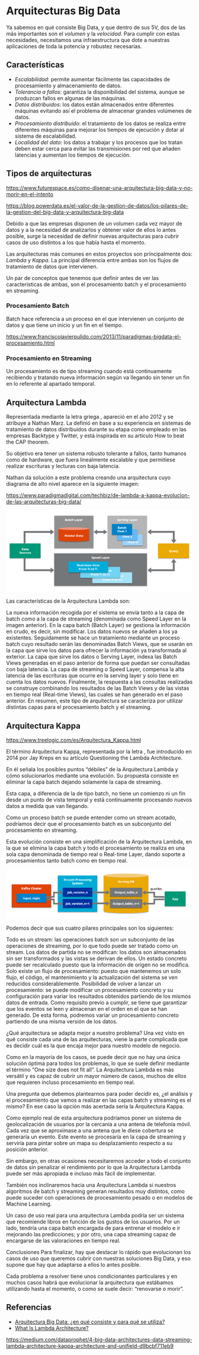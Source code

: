 # Arquitecturas Big Data

Ya sabemos en qué consiste Big Data, y que dentro de sus 5V, dos de las más importantes son el *volumen* y la *velocidad*. Para cumplir con estas necesidades, necesitamos una infraestructura que dote a nuestras aplicaciones de toda la potencia y robustez necesarias.

## Características

* *Escalabilidad*: permite aumentar fácilmente las capacidades de procesamiento y almacenamiento de datos.
* *Tolerancia a fallos*: garantiza la disponibilidad del sistema, aunque se produzcan fallos en algunas de las máquinas.
* *Datos distribuidos*: los datos están almacenados entre diferentes máquinas evitando así el problema de almacenar grandes volúmenes de datos.
* *Procesamiento distribuido*: el tratamiento de los datos se realiza entre diferentes máquinas para mejorar los tiempos de ejecución y dotar al sistema de escalabilidad.
* *Localidad del dato*: los datos a trabajar y los procesos que los tratan deben estar cerca para evitar las transmisiones por red que añaden latencias y aumentan los tiempos de ejecución.

## Tipos de arquitecturas

<https://www.futurespace.es/como-disenar-una-arquitectura-big-data-y-no-morir-en-el-intento>


<https://blog.powerdata.es/el-valor-de-la-gestion-de-datos/los-pilares-de-la-gestion-del-big-data-y-arquitectura-big-data>

Debido a que las empresas disponen de un volumen cada vez mayor de datos y a la necesidad de analizarlos y obtener valor de ellos lo antes posible, surge la necesidad de definir nuevas arquitecturas para cubrir casos de uso distintos a los que había hasta el momento.

Las arquitecturas más comunes en estos proyectos son principalmente dos: *Lambda* y *Kappa*. La principal diferencia entre ambas son los flujos de tratamiento de datos que intervienen.

Un par de conceptos que tenemos que definir antes de ver las características de ambas, son el procesamiento batch y el procesamiento en streaming.

### Procesamiento Batch

Batch hace referencia a un proceso en el que intervienen un conjunto de datos y que tiene un inicio y un fin en el tiempo.

<https://www.franciscojavierpulido.com/2013/11/paradigmas-bigdata-el-procesamiento.html>

### Procesamiento en Streaming

Un procesamiento es de tipo streaming cuando está continuamente recibiendo y tratando nueva información según va llegando sin tener un fin en lo referente al apartado temporal.

## Arquitectura Lambda

Representada mediante la letra griega , apareció en el año 2012 y se atribuye a Nathan Marz. La definió en base a su experiencia en sistemas de tratamiento de datos distribuidos durante su etapa como empleado en las empresas Backtype y Twitter, y está inspirada en su artículo How to beat the CAP theorem.

Su objetivo era tener un sistema robusto tolerante a fallos, tanto humanos como de hardware, que fuera linealmente escalable y que permitiese realizar escrituras y lecturas con baja latencia.

Nathan da solución a este problema creando una arquitectura cuyo diagrama de alto nivel aparece en la siguiente imagen:

<https://www.paradigmadigital.com/techbiz/de-lambda-a-kappa-evolucion-de-las-arquitecturas-big-data/>

![Arquitectura Lambda](../imagenes/01lambda.png)

Las características de la Arquitectura Lambda son:

La nueva información recogida por el sistema se envía tanto a la capa de batch como a la capa de streaming (denominada como Speed Layer en la imagen anterior).
En la capa batch (Batch Layer) se gestiona la información en crudo, es decir, sin modificar. Los datos nuevos se añaden a los ya existentes. Seguidamente se hace un tratamiento mediante un proceso batch cuyo resultado serán las denominadas Batch Views, que se usarán en la capa que sirve los datos para ofrecer la información ya transformada al exterior.
La capa que sirve los datos o Serving Layer, indexa las Batch Views generadas en el paso anterior de forma que puedan ser consultadas con baja latencia.
La capa de streaming o Speed Layer, compensa la alta latencia de las escrituras que ocurre en la serving layer y solo tiene en cuenta los datos nuevos.
Finalmente, la respuesta a las consultas realizadas se construye combinando los resultados de las Batch Views y de las vistas en tiempo real (Real-time Views), las cuales se han generado en el paso anterior.
En resumen, este tipo de arquitectura se caracteriza por utilizar distintas capas para el procesamiento batch y el streaming.

## Arquitectura Kappa

<https://www.treelogic.com/es/Arquitectura_Kappa.html>

El término Arquitectura Kappa, representada por la letra , fue introducido en 2014 por Jay Kreps en su artículo Questioning the Lambda Architecture.

En él señala los posibles puntos “débiles” de la Arquitectura Lambda y cómo solucionarlos mediante una evolución. Su propuesta consiste en eliminar la capa batch dejando solamente la capa de streaming.

Esta capa, a diferencia de la de tipo batch, no tiene un comienzo ni un fin desde un punto de vista temporal y está continuamente procesando nuevos datos a medida que van llegando.

Como un proceso batch se puede entender como un stream acotado, podríamos decir que el procesamiento batch es un subconjunto del procesamiento en streaming.

Esta evolución consiste en una simplificación de la Arquitectura Lambda, en la que se elimina la capa batch y todo el procesamiento se realiza en una sola capa denominada de tiempo real o Real-time Layer, dando soporte a procesamientos tanto batch como en tiempo real.

![Arquitectura Kappa](../imagenes/01kappa.png)

Podemos decir que sus cuatro pilares principales son los siguientes:

Todo es un stream: las operaciones batch son un subconjunto de las operaciones de streaming, por lo que todo puede ser tratado como un stream.
Los datos de partida no se modifican: los datos son almacenados sin ser transformados y las vistas se derivan de ellos. Un estado concreto puede ser recalculado puesto que la información de origen no se modifica.
Solo existe un flujo de procesamiento: puesto que mantenemos un solo flujo, el código, el mantenimiento y la actualización del sistema se ven reducidos considerablemente.
Posibilidad de volver a lanzar un procesamiento: se puede modificar un procesamiento concreto y su configuración para variar los resultados obtenidos partiendo de los mismos datos de entrada.
Como requisito previo a cumplir, se tiene que garantizar que los eventos se leen y almacenan en el orden en el que se han generado. De esta forma, podremos variar un procesamiento concreto partiendo de una misma versión de los datos.

¿Qué arquitectura se adapta mejor a nuestro problema?
Una vez visto en qué consiste cada una de las arquitecturas, viene la parte complicada que es decidir cuál es la que encaja mejor para nuestro modelo de negocio.

Como en la mayoría de los casos, se puede decir que no hay una única solución óptima para todos los problemas, lo que se suele definir mediante el término “One size does not fit all”. La Arquitectura Lambda es más versátil y es capaz de cubrir un mayor número de casos, muchos de ellos que requieren incluso procesamiento en tiempo real.

Una pregunta que debemos plantearnos para poder decidir es, ¿el análisis y el procesamiento que vamos a realizar en las capas batch y streaming es el mismo? En ese caso la opción más acertada sería la Arquitectura Kappa.

Como ejemplo real de esta arquitectura podríamos poner un sistema de geolocalización de usuarios por la cercanía a una antena de telefonía móvil. Cada vez que se aproximase a una antena que le diese cobertura se generaría un evento. Este evento se procesaría en la capa de streaming y serviría para pintar sobre un mapa su desplazamiento respecto a su posición anterior.

Sin embargo, en otras ocasiones necesitaremos acceder a todo el conjunto de datos sin penalizar el rendimiento por lo que la Arquitectura Lambda puede ser más apropiada e incluso más fácil de implementar.

También nos inclinaremos hacia una Arquitectura Lambda si nuestros algoritmos de batch y streaming generan resultados muy distintos, como puede suceder con operaciones de procesamiento pesado o en modelos de Machine Learning.

Un caso de uso real para una arquitectura Lambda podría ser un sistema que recomiende libros en función de los gustos de los usuarios. Por un lado, tendría una capa batch encargada de para entrenar el modelo e ir mejorando las predicciones; y por otro, una capa streaming capaz de encargarse de las valoraciones en tiempo real.

Conclusiones
Para finalizar, hay que destacar lo rápido que evolucionan los casos de uso que queremos cubrir con nuestras soluciones Big Data, y eso supone que hay que adaptarse a ellos lo antes posible.

Cada problema a resolver tiene unos condicionantes particulares y en muchos casos habrá que evolucionar la arquitectura que estábamos utilizando hasta el momento, o como se suele decir: “renovarse o morir”.


## Referencias

* [Arquitectura Big Data: ¿en qué consiste y para qué se utiliza?](https://www.unir.net/ingenieria/revista/arquitectura-big-data/)
* [What Is Lambda Architecture?](https://hazelcast.com/glossary/lambda-architecture/)

<https://medium.com/dataprophet/4-big-data-architectures-data-streaming-lambda-architecture-kappa-architecture-and-unifield-d9bcbf711eb9>